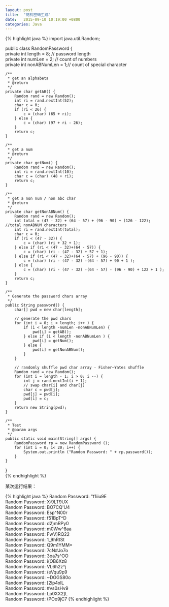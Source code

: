 ```yaml
---
layout: post
title:  "随机密码生成"
date:   2015-09-10 10:19:00 +0800
categories: Java
--- 
```


{% highlight java %}
import java.util.Random;  
  
public class RandomPassword {  
    private int length = 8;     // password length  
    private int numLen = 2;     // count of numbers  
    private int nonABNumLen = 1;// count of special character  
  
    /** 
     * get an alphabeta 
     * @return 
     */  
    private char getAB() {  
        Random rand = new Random();  
        int ri = rand.nextInt(52);  
        char c = 0;  
        if (ri < 26) {  
            c = (char) (65 + ri);  
        } else {  
            c = (char) (97 + ri - 26);  
        }  
        return c;  
    }  
  
    /** 
     * get a num 
     * @return 
     */  
    private char getNum() {  
        Random rand = new Random();  
        int ri = rand.nextInt(10);  
        char c = (char) (48 + ri);  
        return c;  
    }  
  
    /** 
     * get a non num / non abc char 
     * @return 
     */  
    private char getNonABNum() {  
        Random rand = new Random();  
        int total = (47 - 32) + (64 - 57) + (96 - 90) + (126 - 122);    //total nonABNUM characters  
        int ri = rand.nextInt(total);  
        char c = 0;   
        if (ri < (47 - 32)) {  
            c = (char) (ri + 32 + 1);   
        } else if (ri < (47 - 32)+(64 - 57)) {  
            c = (char) (ri - (47 - 32) + 57 + 1);   
        } else if (ri < (47 - 32)+(64 - 57) + (96 - 90)) {  
            c = (char) (ri - (47 - 32) -(64 - 57) + 90 + 1 );  
        } else {  
            c = (char) (ri - (47 - 32) -(64 - 57) - (96 - 90) + 122 + 1 );  
        }  
        return c;  
    }  
  
    /** 
     * Generate the password chars array 
     */  
    public String password() {  
        char[] pwd = new char[length];  
          
        // generate the pwd chars  
        for (int i = 0; i < length; i++ ) {   
            if (i < length -numLen -nonABNumLen) {  
                pwd[i] = getAB();   
            } else if (i < length -nonABNumLen ) {  
                pwd[i] = getNum();   
            } else {  
                pwd[i] = getNonABNum();   
            }  
        }  
          
        // randomly shuffle pwd char array - Fisher–Yates shuffle  
        Random rand = new Random();  
        for (int i = length - 1; i > 0; i --) {   
            int j = rand.nextInt(i + 1);  
            // swap char[i] and char[j]  
            char c = pwd[j];  
            pwd[j] = pwd[i];   
            pwd[i] = c;   
        }  
        return new String(pwd);  
    }  
      
    /** 
     * Test 
     * @param args 
     */  
    public static void main(String[] args) {  
        RandomPassword rp = new RandomPassword ();  
        for (int i = 0; i< 20; i++) {  
            System.out.println ("Random Password: " + rp.password());  
        }  
    }  
}  
{% endhighlight %}

某次运行结果：

{% highlight java %}
Random Password: "f1iiu9E  
Random Password: X:9LT9UX  
Random Password: BO7CQ'U4  
Random Password: Esp^N00r  
Random Password: f51BpT^D  
Random Password: d2)mRPy0  
Random Password: m0Ww^8aa  
Random Password: FwV)RQ22  
Random Password: 1_9hRtSt  
Random Password: Q9m1YMM=  
Random Password: 7cN#Jo7o  
Random Password: 3oa7s^OO  
Random Password: i(OB6Xz8  
Random Password: VL6h2z^j  
Random Password: (eVqu9p9  
Random Password: ~DGGS80o  
Random Password: [2lp4xlL  
Random Password: #vs0sHv9  
Random Password: Lp0XX2]L  
Random Password: (POo9jC7
{% endhighlight %}

